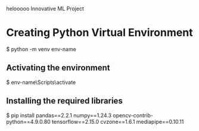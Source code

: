 helooooo
Innovative ML Project

# Creating Python Virtual Environment
$ python -m venv env-name

## Activating the environment
$ env-name\Scripts\activate

## Installing the required libraries
$ pip install pandas==2.2.1 numpy==1.24.3 opencv-contrib-python==4.9.0.80 tensorflow==2.15.0 cvzone==1.6.1 mediapipe==0.10.11